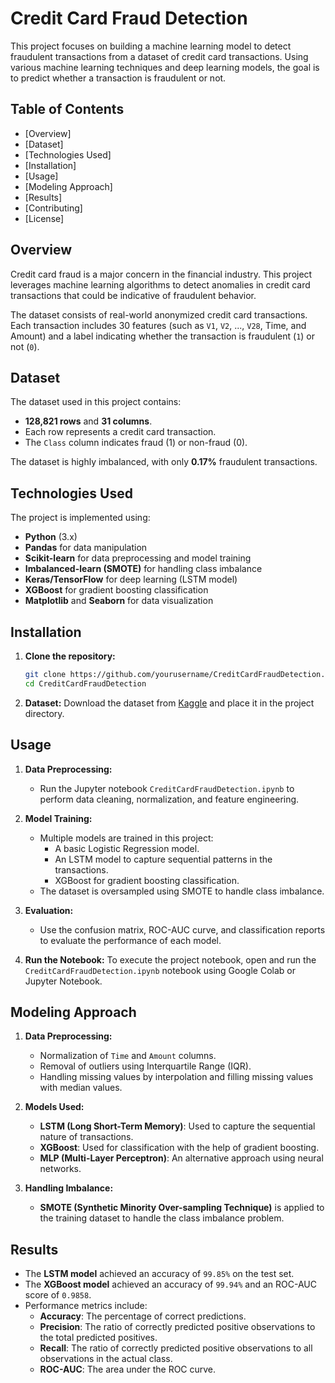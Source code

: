 
# Credit Card Fraud Detection

This project focuses on building a machine learning model to detect fraudulent transactions from a dataset of credit card transactions. Using various machine learning techniques and deep learning models, the goal is to predict whether a transaction is fraudulent or not.

## Table of Contents
- [Overview]
- [Dataset]
- [Technologies Used]
- [Installation]
- [Usage]
- [Modeling Approach]
- [Results]
- [Contributing]
- [License]

## Overview
Credit card fraud is a major concern in the financial industry. This project leverages machine learning algorithms to detect anomalies in credit card transactions that could be indicative of fraudulent behavior.

The dataset consists of real-world anonymized credit card transactions. Each transaction includes 30 features (such as `V1`, `V2`, ..., `V28`, Time, and Amount) and a label indicating whether the transaction is fraudulent (`1`) or not (`0`).

## Dataset
The dataset used in this project contains:
- **128,821 rows** and **31 columns**.
- Each row represents a credit card transaction.
- The `Class` column indicates fraud (1) or non-fraud (0).

The dataset is highly imbalanced, with only **0.17%** fraudulent transactions.

## Technologies Used
The project is implemented using:
- **Python** (3.x)
- **Pandas** for data manipulation
- **Scikit-learn** for data preprocessing and model training
- **Imbalanced-learn (SMOTE)** for handling class imbalance
- **Keras/TensorFlow** for deep learning (LSTM model)
- **XGBoost** for gradient boosting classification
- **Matplotlib** and **Seaborn** for data visualization

## Installation

1. **Clone the repository:**
   ```bash
   git clone https://github.com/yourusername/CreditCardFraudDetection.git
   cd CreditCardFraudDetection
   ```


2. **Dataset:**
   Download the dataset from [Kaggle](https://www.kaggle.com/mlg-ulb/creditcardfraud) and place it in the project directory.

## Usage

1. **Data Preprocessing:**
   - Run the Jupyter notebook `CreditCardFraudDetection.ipynb` to perform data cleaning, normalization, and feature engineering.
   
2. **Model Training:**
   - Multiple models are trained in this project:
     - A basic Logistic Regression model.
     - An LSTM model to capture sequential patterns in the transactions.
     - XGBoost for gradient boosting classification.
   - The dataset is oversampled using SMOTE to handle class imbalance.

3. **Evaluation:**
   - Use the confusion matrix, ROC-AUC curve, and classification reports to evaluate the performance of each model.

4. **Run the Notebook:**
   To execute the project notebook, open and run the `CreditCardFraudDetection.ipynb` notebook using Google Colab or Jupyter Notebook.

## Modeling Approach

1. **Data Preprocessing:**
   - Normalization of `Time` and `Amount` columns.
   - Removal of outliers using Interquartile Range (IQR).
   - Handling missing values by interpolation and filling missing values with median values.

2. **Models Used:**
   - **LSTM (Long Short-Term Memory)**: Used to capture the sequential nature of transactions.
   - **XGBoost**: Used for classification with the help of gradient boosting.
   - **MLP (Multi-Layer Perceptron)**: An alternative approach using neural networks.

3. **Handling Imbalance:**
   - **SMOTE (Synthetic Minority Over-sampling Technique)** is applied to the training dataset to handle the class imbalance problem.

## Results
- The **LSTM model** achieved an accuracy of `99.85%` on the test set.
- The **XGBoost model** achieved an accuracy of `99.94%` and an ROC-AUC score of `0.9858`.
- Performance metrics include:
  - **Accuracy**: The percentage of correct predictions.
  - **Precision**: The ratio of correctly predicted positive observations to the total predicted positives.
  - **Recall**: The ratio of correctly predicted positive observations to all observations in the actual class.
  - **ROC-AUC**: The area under the ROC curve.

